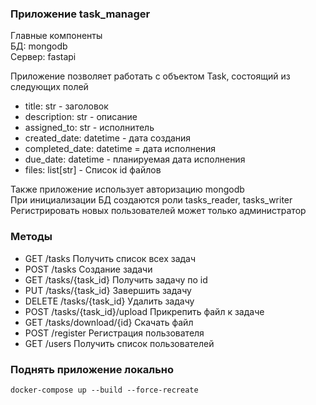 ### Приложение task_manager 

Главные компоненты <br/>
БД: mongodb <br/>
Сервер: fastapi <br/>

Приложение позволяет работать с объектом Task, состоящий из следующих полей <br/>
* title: str - заголовок
* description: str - описание
* assigned_to: str - исполнитель
* created_date: datetime - дата создания
* completed_date: datetime = дата исполнения
* due_date: datetime - планируемая дата исполнения
* files: list[str] - Список id файлов 

Также приложение использует авторизацию mongodb <br/>
При инициализации БД создаются роли tasks_reader, tasks_writer <br/>
Регистрировать новых пользователей может только администратор <br/>

### Методы 

* GET /tasks
Получить список всех задач
* POST /tasks
Создание задачи
* GET /tasks/{task_id}
Получить задачу по id
* PUT /tasks/{task_id}
Завершить задачу
* DELETE /tasks/{task_id}
Удалить задачу
* POST /tasks/{task_id}/upload
Прикрепить файл к задаче
* GET /tasks/download/{id}
Скачать файл
* POST /register
Регистрация пользователя
* GET /users
Получить список пользователей

### Поднять приложение локально
```
docker-compose up --build --force-recreate
```




